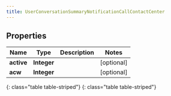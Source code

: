 ```yaml
---
title: UserConversationSummaryNotificationCallContactCenter
---
```


## Properties

| Name | Type | Description | Notes |
| ------------ | ------------- | ------------- | ------------- |
| **active** | **Integer** |  |  [optional] |
| **acw** | **Integer** |  |  [optional] |
{: class="table table-striped"}
{: class="table table-striped"}


